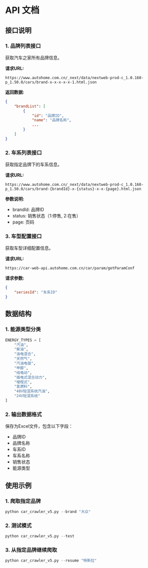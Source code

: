 # API 文档

## 接口说明

### 1. 品牌列表接口

获取汽车之家所有品牌信息。

**请求URL:**
```
https://www.autohome.com.cn/_next/data/nextweb-prod-c_1.0.160-p_1.50.0/cars/brand-x-x-x-x-x-1.html.json
```

**返回数据:**
```json
{
    "brandList": [
        {
            "id": "品牌ID",
            "name": "品牌名称",
            ...
        }
    ]
}
```

### 2. 车系列表接口

获取指定品牌下的车系信息。

**请求URL:**
```
https://www.autohome.com.cn/_next/data/nextweb-prod-c_1.0.160-p_1.50.0/cars/brand-{brandId}-x-{status}-x-x-{page}.html.json
```

**参数说明:**
- brandId: 品牌ID
- status: 销售状态（1:停售, 2:在售）
- page: 页码

### 3. 车型配置接口

获取车型详细配置信息。

**请求URL:**
```
https://car-web-api.autohome.com.cn/car/param/getParamConf
```

**请求参数:**
```json
{
    "seriesId": "车系ID"
}
```

## 数据结构

### 1. 能源类型分类

```python
ENERGY_TYPES = [
    "汽油",
    "柴油",
    "油电混合",
    "天然气",
    "汽油电驱",
    "甲醇",
    "纯电动",
    "插电式混合动力",
    "增程式",
    "氢燃料",
    "48V轻混系统汽油",
    "24V轻混系统"
]
```

### 2. 输出数据格式

保存为Excel文件，包含以下字段：
- 品牌ID
- 品牌名称
- 车系ID
- 车系名称
- 销售状态
- 能源类型

## 使用示例

### 1. 爬取指定品牌

```python
python car_crawler_v5.py --brand "大众"
```

### 2. 测试模式

```python
python car_crawler_v5.py --test
```

### 3. 从指定品牌继续爬取

```python
python car_crawler_v5.py --resume "特斯拉"
``` 